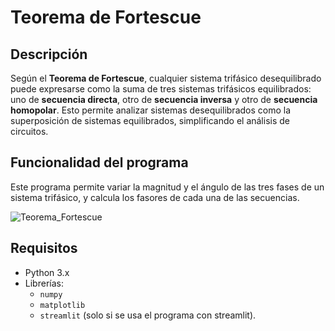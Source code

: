 # Teorema de Fortescue

## Descripción
Según el **Teorema de Fortescue**, cualquier sistema trifásico desequilibrado puede expresarse como la suma de tres sistemas trifásicos equilibrados: uno de **secuencia directa**, otro de **secuencia inversa** y otro de **secuencia homopolar**. Esto permite analizar sistemas desequilibrados como la superposición de sistemas equilibrados, simplificando el análisis de circuitos.

## Funcionalidad del programa
Este programa permite variar la magnitud y el ángulo de las tres fases de un sistema trifásico, y calcula los fasores de cada una de las secuencias.


![Teorema_Fortescue](https://github.com/user-attachments/assets/8e617d5b-9885-48b0-8283-57293409bc09)

## Requisitos

- Python 3.x
- Librerías:
  - `numpy`
  - `matplotlib`
  - `streamlit` (solo si se usa el programa con streamlit).



